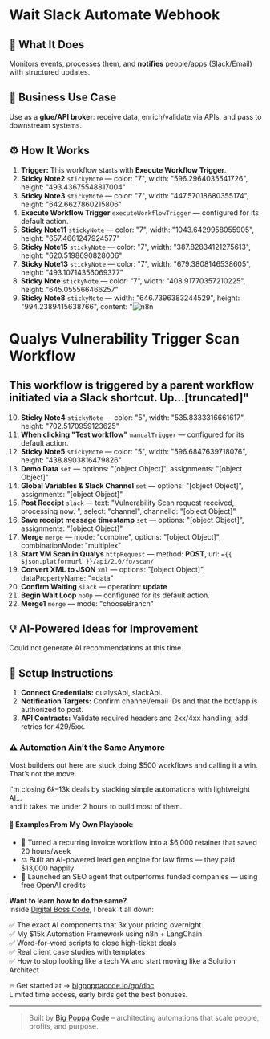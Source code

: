 # Wait Slack Automate Webhook
## 🚀 What It Does
Monitors events, processes them, and **notifies** people/apps (Slack/Email) with structured updates.

## 💼 Business Use Case
Use as a **glue/API broker**: receive data, enrich/validate via APIs, and pass to downstream systems.

## ⚙️ How It Works
1. **Trigger:** This workflow starts with **Execute Workflow Trigger**.
2. **Sticky Note2** `stickyNote` — color: "7", width: "596.2964035541726", height: "493.43675548817004"
3. **Sticky Note3** `stickyNote` — color: "7", width: "447.57018680355174", height: "642.6627860215806"
4. **Execute Workflow Trigger** `executeWorkflowTrigger` — configured for its default action.
5. **Sticky Note11** `stickyNote` — color: "7", width: "1043.6429958055905", height: "657.4661247924577"
6. **Sticky Note15** `stickyNote` — color: "7", width: "387.82834121275613", height: "620.5198690828006"
7. **Sticky Note13** `stickyNote` — color: "7", width: "679.3808146538605", height: "493.10714356069377"
8. **Sticky Note** `stickyNote` — color: "7", width: "408.91770357210225", height: "645.055566466257"
9. **Sticky Note8** `stickyNote` — width: "646.7396383244529", height: "994.2389415638766", content: "![n8n](https://uploads.n8n.io/templates/n8n.png)
# Qualys Vulnerability Trigger Scan Workflow

## This workflow is triggered by a parent workflow initiated via a Slack shortcut. Up…[truncated]"
10. **Sticky Note4** `stickyNote` — color: "5", width: "535.8333316661617", height: "702.5170959123625"
11. **When clicking "Test workflow"** `manualTrigger` — configured for its default action.
12. **Sticky Note5** `stickyNote` — color: "5", width: "596.6847639718076", height: "438.8903816479826"
13. **Demo Data** `set` — options: "[object Object]", assignments: "[object Object]"
14. **Global Variables & Slack Channel** `set` — options: "[object Object]", assignments: "[object Object]"
15. **Post Receipt** `slack` — text: "Vulnerability Scan request received, processing now. ", select: "channel", channelId: "[object Object]"
16. **Save receipt message timestamp** `set` — options: "[object Object]", assignments: "[object Object]"
17. **Merge** `merge` — mode: "combine", options: "[object Object]", combinationMode: "multiplex"
18. **Start VM Scan in Qualys** `httpRequest` — method: **POST**, url: `={{ $json.platformurl }}/api/2.0/fo/scan/`
19. **Convert XML to JSON** `xml` — options: "[object Object]", dataPropertyName: "=data"
20. **Confirm Waiting** `slack` — operation: **update**
21. **Begin Wait Loop** `noOp` — configured for its default action.
22. **Merge1** `merge` — mode: "chooseBranch"

## 💡 AI-Powered Ideas for Improvement
Could not generate AI recommendations at this time.

## 🔧 Setup Instructions
1. **Connect Credentials:** qualysApi, slackApi.
2. **Notification Targets:** Confirm channel/email IDs and that the bot/app is authorized to post.
3. **API Contracts:** Validate required headers and 2xx/4xx handling; add retries for 429/5xx.

### ⚠️ Automation Ain’t the Same Anymore

Most builders out here are stuck doing $500 workflows and calling it a win.  
That’s not the move.  

I'm closing $6k–$13k deals by stacking simple automations with lightweight AI...  
and it takes me under 2 hours to build most of them.

#### 🧠 Examples From My Own Playbook:
- 🔁 Turned a recurring invoice workflow into a $6,000 retainer that saved 20 hours/week  
- ⚖️ Built an AI-powered lead gen engine for law firms — they paid $13,000 happily  
- 🚀 Launched an SEO agent that outperforms funded companies — using free OpenAI credits  

**Want to learn how to do the same?**  
Inside [Digital Boss Code](https://bigpoppacode.io/go/dbc), I break it all down:

✅ The exact AI components that 3x your pricing overnight  
✅ My $15k Automation Framework using n8n + LangChain  
✅ Word-for-word scripts to close high-ticket deals  
✅ Real client case studies with templates  
✅ How to stop looking like a tech VA and start moving like a Solution Architect  

🔥 Get started at → [bigpoppacode.io/go/dbc](https://bigpoppacode.io/go/dbc)  
Limited time access, early birds get the best bonuses.

---
> Built by [Big Poppa Code](https://bigpoppacode.io) – architecting automations that scale people, profits, and purpose.
